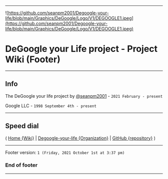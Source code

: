 
***

![https://github.com/seanpm2001/Degoogle-your-life/blob/main/Graphics/DeGoogle/Logo/V1/DEGOOGLE1.jpeg](https://github.com/seanpm2001/Degoogle-your-life/blob/main/Graphics/DeGoogle/Logo/V1/DEGOOGLE1.jpeg)

# DeGoogle your Life project - Project Wiki (Footer)

***

## Info

The DeGoogle your life project by [@seanpm2001](https://github.com/seanpm2001/) - `2021 February - present`

Google LLC - `1998 September 4th - present`

***

## Speed dial

( [Home {Wiki}](https://github.com/seanpm2001/Degoogle-your-life/wiki/) | [Degoogle-your-life {Organization}](https://github.com/Degoogle-your-life/) | [GitHub {repository}](https://github.com/seanpm2001/Degoogle-your-life/) )

***

Footer version: `1 (Friday, 2021 October 1st at 3:37 pm)`

### End of footer

***
